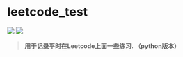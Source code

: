 # leetcode_test
![](https://img.shields.io/badge/Love-ZC-red.svg) [![](https://img.shields.io/static/v1.svg?label=996.&message=ICU&color=ff69b4)](https://996.icu/#/zh_CN)


>**用于记录平时在Leetcode上面一些练习. （python版本）**
